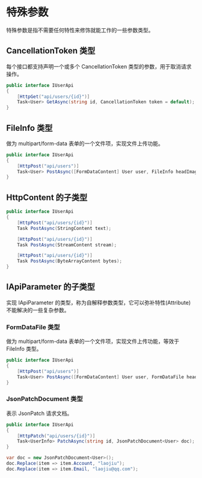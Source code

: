 ﻿# 特殊参数

特殊参数是指不需要任何特性来修饰就能工作的一些参数类型。

## CancellationToken 类型

每个接口都支持声明一个或多个 CancellationToken 类型的参数，用于取消请求操作。

```csharp
public interface IUserApi
{
    [HttpGet("api/users/{id}")]
    Task<User> GetAsync(string id, CancellationToken token = default); 
}
```

## FileInfo 类型

做为 multipart/form-data 表单的一个文件项，实现文件上传功能。

```csharp
public interface IUserApi
{
    [HttpPost("api/users")] 
    Task<User> PostAsync([FormDataContent] User user, FileInfo headImage);
}
```

## HttpContent 的子类型

```csharp
public interface IUserApi
{
    [HttpPost("api/users/{id}")]
    Task PostAsync(StringContent text);

    [HttpPost("api/users/{id}")]
    Task PostAsync(StreamContent stream);

    [HttpPost("api/users/{id}")]
    Task PostAsync(ByteArrayContent bytes);
}
```

## IApiParameter 的子类型

实现 IApiParameter 的类型，称为自解释参数类型，它可以弥补特性(Attribute)不能解决的一些复杂参数。

### FormDataFile 类型

做为 multipart/form-data 表单的一个文件项，实现文件上传功能，等效于 FileInfo 类型。

```csharp
public interface IUserApi
{
    [HttpPost("api/users")] 
    Task<User> PostAsync([FormDataContent] User user, FormDataFile headImage);
}
```

### JsonPatchDocument 类型

表示 JsonPatch 请求文档。

```csharp
public interface IUserApi
{
    [HttpPatch("api/users/{id}")]
    Task<UserInfo> PatchAsync(string id, JsonPatchDocument<User> doc);
}

var doc = new JsonPatchDocument<User>();
doc.Replace(item => item.Account, "laojiu");
doc.Replace(item => item.Email, "laojiu@qq.com");
```
